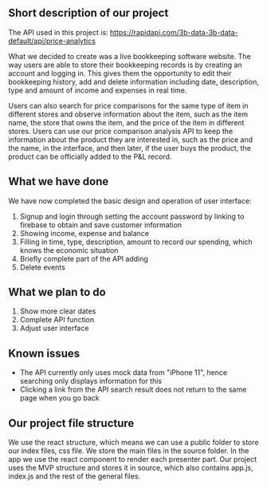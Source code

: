 ## Short description of our project
The API used in this project is: https://rapidapi.com/3b-data-3b-data-default/api/price-analytics

What we decided to create was a live bookkeeping software website. The way users are able to store their bookkeeping records is by creating an account and logging in. This gives them the opportunity to edit their bookkeeping history, add and delete information including date, description, type and amount of income and expenses in real time.

Users can also search for price comparisons for the same type of item in different stores and observe information about the item, such as the item name, the store that owns the item, and the price of the item in different stores.
Users can use our price comparison analysis API to keep the information about the product they are interested in, such as the price and the name, in the interface, and then later, if the user buys the product, the product can be officially added to the P&L record.

## What we have done
We have now completed the basic design and operation of user interface:
1. Signup and login through setting the account password by linking to firebase to obtain and save customer information
2. Showing income, expense and balance
3. Filling in time, type, description, amount to record our spending, which knows the economic situation
4. Briefly complete part of the API adding
5. Delete events

## What we plan to do 
1. Show more clear dates
2. Complete API function
3. Adjust user interface

## Known issues
- The API currently only uses mock data from "iPhone 11", hence searching only displays information for this
- Clicking a link from the API search result does not return to the same page when you go back

## Our project file structure 
We use the react structure, which means we can use a public folder to store our index files, css file. We store the main files in the source folder. In the app we use the react component to render each presenter part. 
Our project uses the MVP structure and stores it in source, which also contains app.js, index.js and the rest of the general files.
